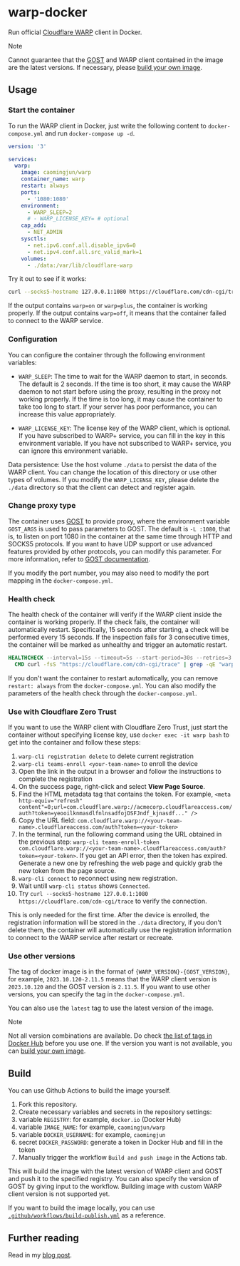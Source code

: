 # warp-docker

Run official [Cloudflare WARP](https://1.1.1.1/) client in Docker.

> [!NOTE]
> Cannot guarantee that the [GOST](https://github.com/ginuerzh/gost) and WARP client contained in the image are the latest versions. If necessary, please [build your own image](#build).

## Usage

### Start the container

To run the WARP client in Docker, just write the following content to `docker-compose.yml` and run `docker-compose up -d`.

```yaml
version: '3'

services:
  warp:
    image: caomingjun/warp
    container_name: warp
    restart: always
    ports:
      - '1080:1080'
    environment:
      - WARP_SLEEP=2
      # - WARP_LICENSE_KEY= # optional
    cap_add:
      - NET_ADMIN
    sysctls:
      - net.ipv6.conf.all.disable_ipv6=0
      - net.ipv4.conf.all.src_valid_mark=1
    volumes:
      - ./data:/var/lib/cloudflare-warp
```

Try it out to see if it works:

```bash
curl --socks5-hostname 127.0.0.1:1080 https://cloudflare.com/cdn-cgi/trace
```

If the output contains `warp=on` or `warp=plus`, the container is working properly. If the output contains `warp=off`, it means that the container failed to connect to the WARP service.

### Configuration

You can configure the container through the following environment variables:
  
- `WARP_SLEEP`: The time to wait for the WARP daemon to start, in seconds. The default is 2 seconds. If the time is too short, it may cause the WARP daemon to not start before using the proxy, resulting in the proxy not working properly. If the time is too long, it may cause the container to take too long to start. If your server has poor performance, you can increase this value appropriately.

- `WARP_LICENSE_KEY`: The license key of the WARP client, which is optional. If you have subscribed to WARP+ service, you can fill in the key in this environment variable. If you have not subscribed to WARP+ service, you can ignore this environment variable.
  
Data persistence: Use the host volume `./data` to persist the data of the WARP client. You can change the location of this directory or use other types of volumes. If you modify the `WARP_LICENSE_KEY`, please delete the `./data` directory so that the client can detect and register again.

### Change proxy type

The container uses [GOST](https://github.com/ginuerzh/gost) to provide proxy, where the environment variable `GOST_ARGS` is used to pass parameters to GOST. The default is `-L :1080`, that is, to listen on port 1080 in the container at the same time through HTTP and SOCKS5 protocols. If you want to have UDP support or use advanced features provided by other protocols, you can modify this parameter. For more information, refer to [GOST documentation](https://v2.gost.run/en/).

If you modify the port number, you may also need to modify the port mapping in the `docker-compose.yml`.

### Health check

The health check of the container will verify if the WARP client inside the container is working properly. If the check fails, the container will automatically restart. Specifically, 15 seconds after starting, a check will be performed every 15 seconds. If the inspection fails for 3 consecutive times, the container will be marked as unhealthy and trigger an automatic restart.

```Dockerfile
HEALTHCHECK --interval=15s --timeout=5s --start-period=30s --retries=3 \
  CMD curl -fsS "https://cloudflare.com/cdn-cgi/trace" | grep -qE "warp=(plus|on)" || exit 1
```

If you don't want the container to restart automatically, you can remove `restart: always` from the `docker-compose.yml`. You can also modify the parameters of the health check through the `docker-compose.yml`.

### Use with Cloudflare Zero Trust

If you want to use the WARP client with Cloudflare Zero Trust, just start the container without specifying license key, use `docker exec -it warp bash` to get into the container and follow these steps:

1. `warp-cli registration delete` to delete current registration
2. `warp-cli teams-enroll <your-team-name>` to enroll the device
3. Open the link in the output in a browser and follow the instructions to complete the registration
4. On the success page, right-click and select **View Page Source**.
5. Find the HTML metadata tag that contains the token. For example, `<meta http-equiv="refresh" content"=0;url=com.cloudflare.warp://acmecorp.cloudflareaccess.com/auth?token=yeooilknmasdlfnlnsadfojDSFJndf_kjnasdf..." />`
6. Copy the URL field: `com.cloudflare.warp://<your-team-name>.cloudflareaccess.com/auth?token=<your-token>`
7. In the terminal, run the following command using the URL obtained in the previous step: `warp-cli teams-enroll-token com.cloudflare.warp://<your-team-name>.cloudflareaccess.com/auth?token=<your-token>`. If you get an API error, then the token has expired. Generate a new one by refreshing the web page and quickly grab the new token from the page source.
8. `warp-cli connect` to reconnect using new registration.
9. Wait untill `warp-cli status` shows `Connected`.
10. Try `curl --socks5-hostname 127.0.0.1:1080 https://cloudflare.com/cdn-cgi/trace` to verify the connection.

This is only needed for the first time. After the device is enrolled, the registration information will be stored in the `./data` directory, if you don't delete them, the container will automatically use the registration information to connect to the WARP service after restart or recreate.

### Use other versions

The tag of docker image is in the format of `{WARP_VERSION}-{GOST_VERSION}`, for example, `2023.10.120-2.11.5` means that the WARP client version is `2023.10.120` and the GOST version is `2.11.5`. If you want to use other versions, you can specify the tag in the `docker-compose.yml`.

You can also use the `latest` tag to use the latest version of the image.

> [!NOTE]
> Not all version combinations are available. Do check [the list of tags in Docker Hub](https://hub.docker.com/r/caomingjun/warp/tags) before you use one. If the version you want is not available, you can [build your own image](#build).

## Build

You can use Github Actions to build the image yourself.

1. Fork this repository.
2. Create necessary variables and secrets in the repository settings:
  1. variable `REGISTRY`: for example, `docker.io` (Docker Hub)
  2. variable `IMAGE_NAME`: for example, `caomingjun/warp`
  3. variable `DOCKER_USERNAME`: for example, `caomingjun`
  4. secret `DOCKER_PASSWORD`: generate a token in Docker Hub and fill in the token
3. Manually trigger the workflow `Build and push image` in the Actions tab.

This will build the image with the latest version of WARP client and GOST and push it to the specified registry. You can also specify the version of GOST by giving input to the workflow. Building image with custom WARP client version is not supported yet.

If you want to build the image locally, you can use [`.github/workflows/build-publish.yml`](.github/workflows/build-publish.yml) as a reference.

## Further reading

Read in my [blog post](https://blog.caomingjun.com/run-cloudflare-warp-in-docker/en/#How-it-works).
